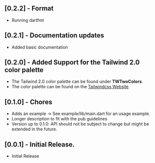 ## [0.2.2] - Format
* Running dartfmt

## [0.2.1] - Documentation updates
* Added basic documentation 

## [0.2.0] - Added Support for the Tailwind 2.0 color palette
* The Tailwind 2.0 color palette can be found under <b>TWTwoColors</b>.
* The color palette can be found on the [Tailwindcss Website](https://tailwindcss.com/docs/customizing-colors)


## [0.1.0] - Chores
* Adds an example -> See example/lib/main.dart for an usage example.
* Longer description to fit with the pub guidelines
* Version up to 0.1.0: API should not be subject to change but might be extended in the future.

## [0.0.1] - Initial Release.
* Initial Release